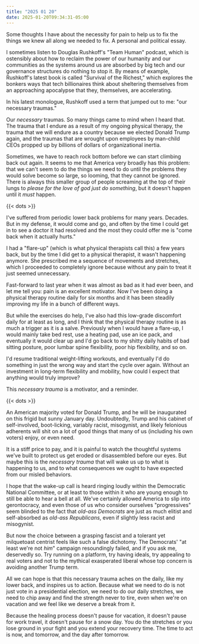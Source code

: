 ```yaml
---
title: "2025 01 20"
date: 2025-01-20T09:34:31-05:00
---
```


Some thoughts I have about the necessity for pain to help us to fix the things
we knew all along we needed to fix. A personal and political essay.<!--more-->

I sometimes listen to Douglas Rushkoff's "Team Human" podcast, which is
ostensibly about how to reclaim the power of our humanity and our communities as
the systems around us are absorbed by big tech and our governance structures do
nothing to stop it. By means of example, Rushkoff's latest book is called
"Survival of the Richest," which explores the bonkers ways that tech
billionaires think about sheltering themselves from an approaching apocalypse
that they, themselves, are accelerating.

In his latest monologue, Rushkoff used a term that jumped out to me: "our
necessary traumas."

Our *necessary* traumas. So many things came to mind when I heard that. The
trauma that I endure as a result of my ongoing physical therapy, the trauma that
we will endure as a country because we elected Donald Trump again, and the
traumas that are wrought upon employees by man-child CEOs propped up by billions
of dollars of organizational inertia.

Sometimes, we have to reach rock bottom before we can start climbing back out
again. It seems to me that America very broadly has this problem: that we can't
seem to do the things we need to do until the problems they would solve become
so large, so looming, that they cannot be ignored. There is always this smaller
group of people screaming at the top of their lungs to *please for the love of
god just do something*, but it doesn't happen until it *must* happen.

{{< dots >}}

I've suffered from periodic lower back problems for many years. Decades. But in
my defense, it would come and go, and often by the time I could get in to see a
doctor it had resolved and the most they could offer me is "come back when it
actually hurts."

I had a "flare-up" (which is what physical therapists call this) a few years
back, but by the time I did get to a physical therapist, it wasn't happening
anymore. She prescribed me a sequence of movements and stretches, which I
proceeded to completely ignore because without any pain to treat it just seemed
unnecessary.

Fast-forward to last year when it was almost as bad as it had ever been, and let
me tell you: pain is an excellent motivator. Now I've been doing a physical
therapy routine daily for six months and it has been steadily improving my life
in a bunch of different ways.

But while the exercises do help, I've also had this low-grade discomfort daily
for at least as long, and I think that the physical therapy routine is as much a
trigger as it is a salve. Previously when I would have a flare-up, I would
mainly take bed rest, use a heating pad, use an ice pack, and eventually it
would clear up and I'd go back to my shitty daily habits of bad sitting posture,
poor lumbar spine flexibility, poor hip flexibility, and so on.

I'd resume traditional weight-lifting workouts, and eventually I'd do something
in just the wrong way and start the cycle over again. Without an investment in
long-term flexibility and mobility, how could I expect that anything would truly
improve?

This *necessary trauma* is a motivator, and a reminder.

{{< dots >}}

An American majority voted for Donald Trump, and he will be inaugurated on this
frigid but sunny January day. Undoubtedly, Trump and his cabinet of
self-involved, boot-licking, variably racist, misogynist, and likely felonious
adherents will shit on a lot of good things that many of us (including his own
voters) enjoy, or even need.

It is a stiff price to pay, and it is painful to watch the thoughtful systems
we've built to protect us get eroded or disassembled before our eyes. But maybe
this is the *necessary trauma* that will wake us up to what is happening to us,
and to what consequences we ought to have expected from our misled behaviors.

I hope that the wake-up call is heard ringing loudly within the Democratic
National Committee, or at least to those within it who are young enough to still
be able to hear a bell at all. We've certainly allowed America to slip into
gerontocracy, and even those of us who consider ourselves "progressives" seem
blinded to the fact that *old-ass Democrats* are just as much elitist and
self-absorbed as *old-ass Republicans*, even if slightly less racist and
misogynist.

But now the choice between a grasping fascist and a tolerant yet milquetoast
centrist feels like such a false dichotomy. The Democrats' "at least we're not
*him*" campaign resoundingly failed, and if you ask me, deservedly so. Try
running on a platform, try having ideals, try appealing to real voters and not
to the mythical exasperated liberal whose top concern is avoiding another Trump
term.

All we can hope is that this necessary trauma aches on the daily, like my lower
back, and inspires us to action. Because what we need to do is not just vote in
a presidential election, we need to do our daily stretches, we need to chip away
and find the strength never to tire, even when we're on vacation and we feel
like we deserve a break from it.

Because the healing process doesn't pause for vacation, it doesn't pause for
work travel, it doesn't pause for a snow day. You do the stretches or you lose
ground in your fight and you extend your recovery time. The time to act is now,
and tomorrow, and the day after tomorrow.

